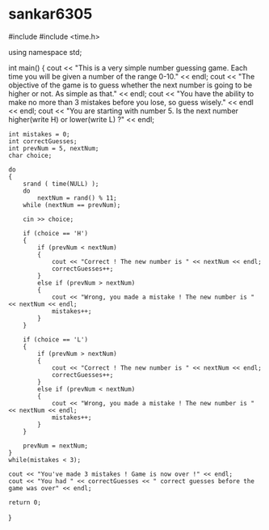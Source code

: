 # sankar6305
#include <iostream>
#include <time.h>
 
using namespace std;
 
int main()
{
    cout << "This is a very simple number guessing game. Each time you will be given a number of the range 0-10." << endl;
    cout << "The objective of the game is to guess whether the next number is going to be higher or not. As simple as that." << endl;
    cout << "You have the ability to make no more than 3 mistakes before you lose, so guess wisely." << endl << endl;
    cout << "You are starting with number 5. Is the next number higher(write H) or lower(write L) ?" << endl;
 
    int mistakes = 0;
    int correctGuesses;
    int prevNum = 5, nextNum;
    char choice;
 
    do
    {
        srand ( time(NULL) );
        do
            nextNum = rand() % 11;
        while (nextNum == prevNum);
 
        cin >> choice;
 
        if (choice == 'H')
        {
            if (prevNum < nextNum)
            {
                cout << "Correct ! The new number is " << nextNum << endl;
                correctGuesses++;
            }
            else if (prevNum > nextNum)
            {
                cout << "Wrong, you made a mistake ! The new number is " << nextNum << endl;
                mistakes++;
            }
        }
 
        if (choice == 'L')
        {
            if (prevNum > nextNum)
            {
                cout << "Correct ! The new number is " << nextNum << endl;
                correctGuesses++;
            }
            else if (prevNum < nextNum)
            {
                cout << "Wrong, you made a mistake ! The new number is " << nextNum << endl;
                mistakes++;
            }
        }
 
        prevNum = nextNum;
    }
    while(mistakes < 3);
 
    cout << "You've made 3 mistakes ! Game is now over !" << endl;
    cout << "You had " << correctGuesses << " correct guesses before the game was over" << endl;
 
    return 0;
}
